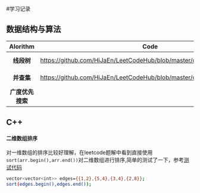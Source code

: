 #学习记录

## 数据结构与算法


|<center>Alorithm|<center>Code|<center>Reference|
|-----|-----|-----|
|<center>**线段树**|https://github.com/HiJaEn/LeetCodeHub/blob/master/code/Segment_tree.cpp| https://www.bilibili.com/video/BV1cb411t7AM?from=search&seid=16819879578820315421|
|<center>**并查集**|https://github.com/HiJaEn/LeetCodeHub/blob/master/code/Disjoint_set.cpp| https://www.bilibili.com/video/BV13t411v7Fs?from=search&seid=301133990733687838|
| <center>**广度优先搜索**| |https://www.bilibili.com/video/BV1Ks411579J?from=search&seid=11399053858632586820|


## C++

#### 二维数组排序
对一维数组的排序比较好理解，在leetcode题解中看到直接使用```sort(arr.begin(),arr.end())```对二维数组进行排序,简单的测试了一下，参考[测试代码](https://github.com/HiJaEn/LeetCodeHub/blob/master/code/VectorVector_sort.cpp)
```bash
vector<vector<int>> edges={{1,2},{5,4},{3,4},{2,8}};
sort(edges.begin(),edges.end());
```
